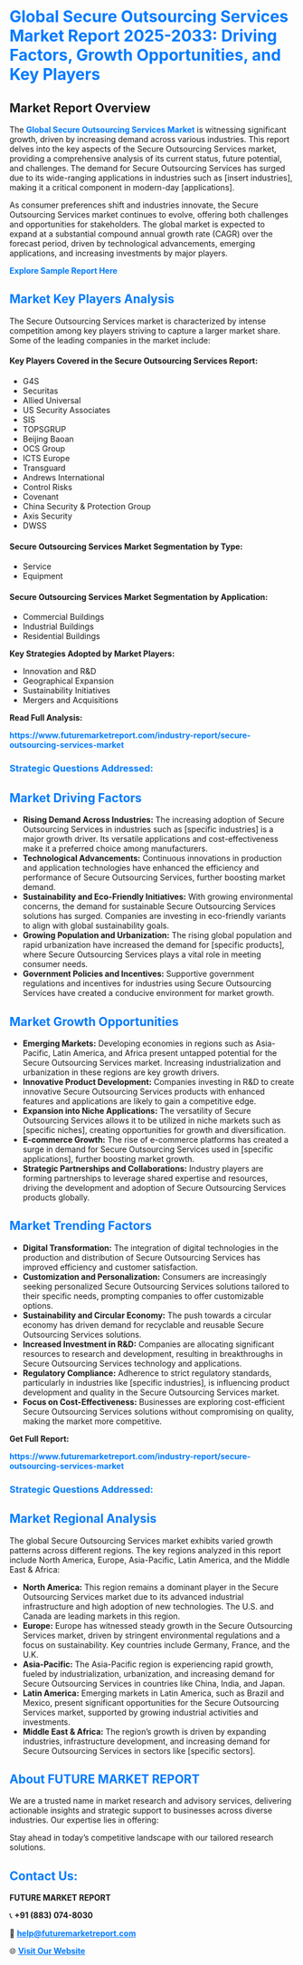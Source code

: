 <h1 style="color: #007BFF;">Global Secure Outsourcing Services Market Report 2025-2033: Driving Factors, Growth Opportunities, and Key Players</h1>

<section id="overview">
<h2>Market Report Overview</h2>
<p>The <a href="https://www.futuremarketreport.com/industry-report/secure-outsourcing-services-market" style="color: #007BFF; text-decoration: none;"><strong>Global Secure Outsourcing Services Market</strong></a> is witnessing significant growth, driven by increasing demand across various industries. This report delves into the key aspects of the Secure Outsourcing Services market, providing a comprehensive analysis of its current status, future potential, and challenges. The demand for Secure Outsourcing Services has surged due to its wide-ranging applications in industries such as [insert industries], making it a critical component in modern-day [applications].</p>
<p>As consumer preferences shift and industries innovate, the Secure Outsourcing Services market continues to evolve, offering both challenges and opportunities for stakeholders. The global market is expected to expand at a substantial compound annual growth rate (CAGR) over the forecast period, driven by technological advancements, emerging applications, and increasing investments by major players.</p>
</section>

<section id="overview">
<p><a href="https://www.futuremarketreport.com/request-sample/reportId=108632" style="color: #007BFF; text-decoration: none;"><strong>Explore Sample Report Here</strong></a></p>
</section>

<section id="key-players">
<h2 style="color: #007BFF;">Market Key Players Analysis</h2>
<p>The Secure Outsourcing Services market is characterized by intense competition among key players striving to capture a larger market share. Some of the leading companies in the market include:</p>
<h4>Key Players Covered in the Secure Outsourcing Services Report:</h4>
<ul><li>G4S</li><li>Securitas</li><li>Allied Universal</li><li>US Security Associates</li><li>SIS</li><li>TOPSGRUP</li><li>Beijing Baoan</li><li>OCS Group</li><li>ICTS Europe</li><li>Transguard</li><li>Andrews International</li><li>Control Risks</li><li>Covenant</li><li>China Security &amp; Protection Group</li><li>Axis Security</li><li>DWSS</li></ul>
<h4>Secure Outsourcing Services Market Segmentation by Type:</h4>
<ul><li>Service</li><li>Equipment</li></ul>

<h4>Secure Outsourcing Services Market Segmentation by Application:</h4>
<ul><li>Commercial Buildings</li><li>Industrial Buildings</li><li>Residential Buildings</li></ul>
<p><strong>Key Strategies Adopted by Market Players:</strong></p>
<ul>
<li>Innovation and R&D</li>
<li>Geographical Expansion</li>
<li>Sustainability Initiatives</li>
<li>Mergers and Acquisitions</li>
</ul>
</section>

<section>
<p><strong>Read Full Analysis: </strong></p><a href="https://www.futuremarketreport.com/industry-report/secure-outsourcing-services-market" style="color: #007BFF; text-decoration: none;"><strong>https://www.futuremarketreport.com/industry-report/secure-outsourcing-services-market</strong></a>
<h3 style="color: #007BFF;">Strategic Questions Addressed:</h3>
</section>

<section id="driving-factors">
<h2 style="color: #007BFF;">Market Driving Factors</h2>
<ul>
<li><strong>Rising Demand Across Industries:</strong> The increasing adoption of Secure Outsourcing Services in industries such as [specific industries] is a major growth driver. Its versatile applications and cost-effectiveness make it a preferred choice among manufacturers.</li>
<li><strong>Technological Advancements:</strong> Continuous innovations in production and application technologies have enhanced the efficiency and performance of Secure Outsourcing Services, further boosting market demand.</li>
<li><strong>Sustainability and Eco-Friendly Initiatives:</strong> With growing environmental concerns, the demand for sustainable Secure Outsourcing Services solutions has surged. Companies are investing in eco-friendly variants to align with global sustainability goals.</li>
<li><strong>Growing Population and Urbanization:</strong> The rising global population and rapid urbanization have increased the demand for [specific products], where Secure Outsourcing Services plays a vital role in meeting consumer needs.</li>
<li><strong>Government Policies and Incentives:</strong> Supportive government regulations and incentives for industries using Secure Outsourcing Services have created a conducive environment for market growth.</li>
</ul>
</section>

<section id="growth-opportunities">
<h2 style="color: #007BFF;">Market Growth Opportunities</h2>
<ul>
<li><strong>Emerging Markets:</strong> Developing economies in regions such as Asia-Pacific, Latin America, and Africa present untapped potential for the Secure Outsourcing Services market. Increasing industrialization and urbanization in these regions are key growth drivers.</li>
<li><strong>Innovative Product Development:</strong> Companies investing in R&D to create innovative Secure Outsourcing Services products with enhanced features and applications are likely to gain a competitive edge.</li>
<li><strong>Expansion into Niche Applications:</strong> The versatility of Secure Outsourcing Services allows it to be utilized in niche markets such as [specific niches], creating opportunities for growth and diversification.</li>
<li><strong>E-commerce Growth:</strong> The rise of e-commerce platforms has created a surge in demand for Secure Outsourcing Services used in [specific applications], further boosting market growth.</li>
<li><strong>Strategic Partnerships and Collaborations:</strong> Industry players are forming partnerships to leverage shared expertise and resources, driving the development and adoption of Secure Outsourcing Services products globally.</li>
</ul>
</section>

<section id="trending-factors">
<h2 style="color: #007BFF;">Market Trending Factors</h2>
<ul>
<li><strong>Digital Transformation:</strong> The integration of digital technologies in the production and distribution of Secure Outsourcing Services has improved efficiency and customer satisfaction.</li>
<li><strong>Customization and Personalization:</strong> Consumers are increasingly seeking personalized Secure Outsourcing Services solutions tailored to their specific needs, prompting companies to offer customizable options.</li>
<li><strong>Sustainability and Circular Economy:</strong> The push towards a circular economy has driven demand for recyclable and reusable Secure Outsourcing Services solutions.</li>
<li><strong>Increased Investment in R&D:</strong> Companies are allocating significant resources to research and development, resulting in breakthroughs in Secure Outsourcing Services technology and applications.</li>
<li><strong>Regulatory Compliance:</strong> Adherence to strict regulatory standards, particularly in industries like [specific industries], is influencing product development and quality in the Secure Outsourcing Services market.</li>
<li><strong>Focus on Cost-Effectiveness:</strong> Businesses are exploring cost-efficient Secure Outsourcing Services solutions without compromising on quality, making the market more competitive.</li>
</ul>
</section>

<section>
<p><strong>Get Full Report: </strong></p><a href="https://www.futuremarketreport.com/industry-report/secure-outsourcing-services-market" style="color: #007BFF; text-decoration: none;"><strong>https://www.futuremarketreport.com/industry-report/secure-outsourcing-services-market</strong></a>
<h3 style="color: #007BFF;">Strategic Questions Addressed:</h3>
</section>


<section id="regional-analysis">
<h2 style="color: #007BFF;">Market Regional Analysis</h2>
<p>The global Secure Outsourcing Services market exhibits varied growth patterns across different regions. The key regions analyzed in this report include North America, Europe, Asia-Pacific, Latin America, and the Middle East & Africa:</p>
<ul>
<li><strong>North America:</strong> This region remains a dominant player in the Secure Outsourcing Services market due to its advanced industrial infrastructure and high adoption of new technologies. The U.S. and Canada are leading markets in this region.</li>
<li><strong>Europe:</strong> Europe has witnessed steady growth in the Secure Outsourcing Services market, driven by stringent environmental regulations and a focus on sustainability. Key countries include Germany, France, and the U.K.</li>
<li><strong>Asia-Pacific:</strong> The Asia-Pacific region is experiencing rapid growth, fueled by industrialization, urbanization, and increasing demand for Secure Outsourcing Services in countries like China, India, and Japan.</li>
<li><strong>Latin America:</strong> Emerging markets in Latin America, such as Brazil and Mexico, present significant opportunities for the Secure Outsourcing Services market, supported by growing industrial activities and investments.</li>
<li><strong>Middle East & Africa:</strong> The region’s growth is driven by expanding industries, infrastructure development, and increasing demand for Secure Outsourcing Services in sectors like [specific sectors].</li>
</ul>
</section>

<footer>
<h2 style="color: #007BFF;">About FUTURE MARKET REPORT</h2>
<p>We are a trusted name in market research and advisory services, delivering actionable insights and strategic support to businesses across diverse industries. Our expertise lies in offering:</p>

<p>Stay ahead in today’s competitive landscape with our tailored research solutions.</p>

<h2 style="color: #007BFF;">Contact Us:</h2>
<p><strong>FUTURE MARKET REPORT</strong></p>
<p>📞 <strong>+91 (883) 074-8030</strong></p>
<p>📧 <strong><a href="mailto:help@futuremarketreport.com" style="color: #007BFF;">help@futuremarketreport.com</a></strong></p>
<p>🌐 <strong><a href="https://www.futuremarketreport.com/" style="color: #007BFF;">Visit Our Website</a></strong></p>
</footer>